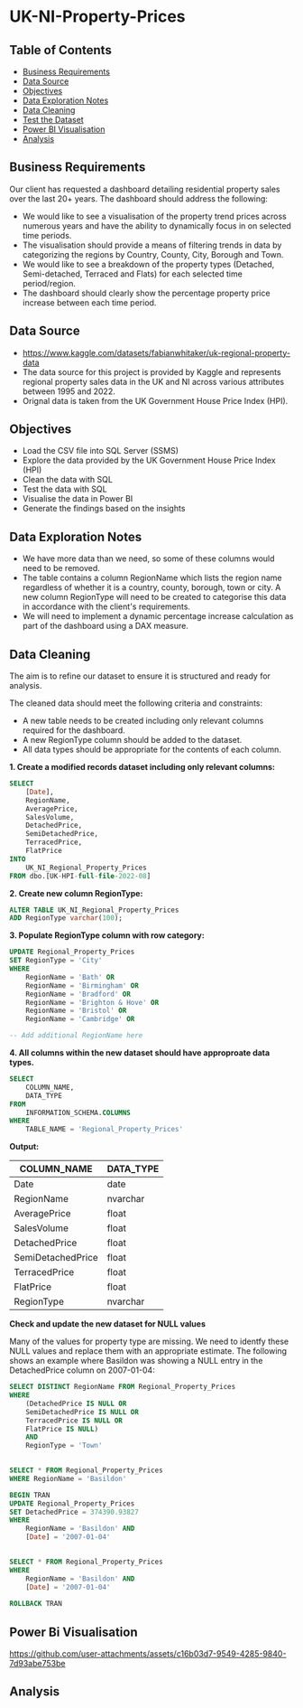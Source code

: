 # UK-NI-Property-Prices

## Table of Contents
* [Business Requirements](#business-requirements)
* [Data Source](#data-source)
* [Objectives](#objectives)
* [Data Exploration Notes](#data-exploration-notes)
* [Data Cleaning](#data-cleaning)
* [Test the Dataset](#test-the-dataset)
* [Power BI Visualisation](#power-bi-visualisation)
* [Analysis](#analysis)

## Business Requirements
Our client has requested a dashboard detailing residential property sales over the last 20+ years. The dashboard should address the following:
- We would like to see a visualisation of the property trend prices across numerous years and have the ability to dynamically focus in on selected time periods.
- The visualisation should provide a means of filtering trends in data by categorizing the regions by Country, County, City, Borough and Town.
- We would like to see a breakdown of the property types (Detached, Semi-detached, Terraced and Flats) for each selected time period/region.
- The dashboard should clearly show the percentage property price increase between each time period.

## Data Source
- https://www.kaggle.com/datasets/fabianwhitaker/uk-regional-property-data
- The data source for this project is provided by Kaggle and represents regional property sales data in the UK and NI across various attributes between 1995 and 2022.
- Orignal data is taken from the UK Government House Price Index (HPI).

## Objectives
- Load the CSV file into SQL Server (SSMS)
- Explore the data provided by the UK Government House Price Index (HPI)
- Clean the data with SQL
- Test the data with SQL
- Visualise the data in Power BI
- Generate the findings based on the insights
  
## Data Exploration Notes
- We have more data than we need, so some of these columns would need to be removed.
- The table contains a column RegionName which lists the region name regardless of whether it is a country, county, borough, town or city. A new column RegionType will need to be created to categorise this data in accordance with the client's requirements.
- We will need to implement a dynamic percentage increase calculation as part of the dashboard using a DAX measure.

## Data Cleaning
The aim is to refine our dataset to ensure it is structured and ready for analysis.

The cleaned data should meet the following criteria and constraints:
- A new table needs to be created including only relevant columns required for the dashboard.
- A new RegionType column should be added to the dataset.
- All data types should be appropriate for the contents of each column.

**1. Create a modified records dataset including only relevant columns:**

``` SQL
SELECT 
	[Date],
	RegionName,
	AveragePrice,
	SalesVolume,
	DetachedPrice,
	SemiDetachedPrice,
	TerracedPrice,
	FlatPrice
INTO 
	UK_NI_Regional_Property_Prices
FROM dbo.[UK-HPI-full-file-2022-08]
```
**2. Create new column RegionType:**

``` SQL
ALTER TABLE UK_NI_Regional_Property_Prices
ADD RegionType varchar(100);
```
**3. Populate RegionType column with row category:**

``` SQL
UPDATE Regional_Property_Prices
SET RegionType = 'City'
WHERE 
	RegionName = 'Bath' OR
	RegionName = 'Birmingham' OR
	RegionName = 'Bradford' OR
	RegionName = 'Brighton & Hove' OR
	RegionName = 'Bristol' OR
	RegionName = 'Cambridge' OR

-- Add additional RegionName here
```
**4. All columns within the new dataset should have approproate data types.**

``` SQL
SELECT 
	COLUMN_NAME,
	DATA_TYPE
FROM 
	INFORMATION_SCHEMA.COLUMNS
WHERE 
	TABLE_NAME = 'Regional_Property_Prices'
```
**Output:**

| COLUMN_NAME       | DATA_TYPE   |
|-------------------|-------------|
| Date	            | date        |
| RegionName        | nvarchar    |
| AveragePrice	    | float       |
| SalesVolume	    | float       |
| DetachedPrice	    | float       |
| SemiDetachedPrice | float       |
| TerracedPrice	    | float       |
| FlatPrice	    | float       |
| RegionType	    | nvarchar    |

**Check and update the new dataset for NULL values**

Many of the values for property type are missing. We need to identfy these NULL values and replace them with an appropriate estimate.
The following shows an example where Basildon was showing a NULL entry in the DetachedPrice column on 2007-01-04:

``` SQL
SELECT DISTINCT RegionName FROM Regional_Property_Prices
WHERE 
	(DetachedPrice IS NULL OR 
	SemiDetachedPrice IS NULL OR
	TerracedPrice IS NULL OR
	FlatPrice IS NULL)
	AND
	RegionType = 'Town'
	

SELECT * FROM Regional_Property_Prices
WHERE RegionName = 'Basildon'

BEGIN TRAN
UPDATE Regional_Property_Prices
SET DetachedPrice = 374390.93827
WHERE 
	RegionName = 'Basildon' AND
	[Date] = '2007-01-04'
	

SELECT * FROM Regional_Property_Prices
WHERE 
	RegionName = 'Basildon' AND
	[Date] = '2007-01-04'
	
ROLLBACK TRAN

```

## Power Bi Visualisation



https://github.com/user-attachments/assets/c16b03d7-9549-4285-9840-7d93abe753be



## Analysis
